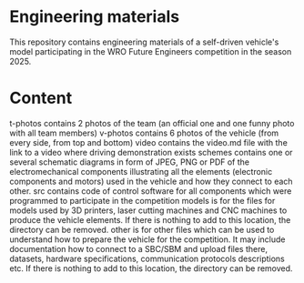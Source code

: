 # Engineering materials
This repository contains engineering materials of a self-driven vehicle's model participating in the WRO Future Engineers competition in the season 2025.
# Content
t-photos contains 2 photos of the team (an official one and one funny photo with all team members)
v-photos contains 6 photos of the vehicle (from every side, from top and bottom)
video contains the video.md file with the link to a video where driving demonstration exists
schemes contains one or several schematic diagrams in form of JPEG, PNG or PDF of the electromechanical components illustrating all the elements (electronic components and motors) used in the vehicle and how they connect to each other.
src contains code of control software for all components which were programmed to participate in the competition
models is for the files for models used by 3D printers, laser cutting machines and CNC machines to produce the vehicle elements. If there is nothing to add to this location, the directory can be removed.
other is for other files which can be used to understand how to prepare the vehicle for the competition. It may include documentation how to connect to a SBC/SBM and upload files there, datasets, hardware specifications, communication protocols descriptions etc. If there is nothing to add to this location, the directory can be removed.
